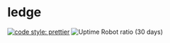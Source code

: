 # ledge

[![code style: prettier](https://img.shields.io/badge/code_style-prettier-ff69b4.svg?style=flat-square)](https://github.com/prettier/prettier)
![Uptime Robot ratio (30 days)](https://img.shields.io/uptimerobot/ratio/m783022626-59e5f02bc4047cc0d49d005e.svg?style=flat-square)
